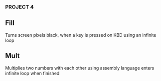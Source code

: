### PROJECT 4
## Fill
Turns screen pixels black, when a key is pressed on KBD using an infinite loop
## Mult
Multiplies two numbers with each other using assembly language
enters infinite loop when finished
